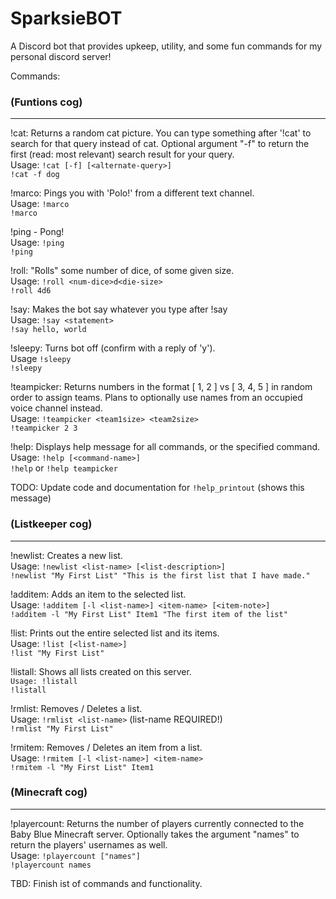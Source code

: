 # SparksieBOT

A Discord bot that provides upkeep, utility, and some fun commands for my personal discord server!

Commands:

### (Funtions cog)
---
!cat: Returns a random cat picture. You can type something after '!cat' to search for that query instead of cat. Optional argument "-f" to return the first (read: most relevant) search result for your query.\
Usage: `!cat [-f] [<alternate-query>]`\
`!cat -f dog`

!marco: Pings you with 'Polo!' from a different text channel.\
Usage: `!marco`\
`!marco`

!ping - Pong!\
Usage: `!ping`\
`!ping`

!roll: "Rolls" some number of dice, of some given size.\
Usage: `!roll <num-dice>d<die-size>`\
`!roll 4d6`

!say: Makes the bot say whatever you type after !say\
Usage: `!say <statement>`\
`!say hello, world`

!sleepy: Turns bot off (confirm with a reply of 'y').\
Usage `!sleepy`\
`!sleepy`

!teampicker: Returns numbers in the format [ 1, 2 ] vs [ 3, 4, 5 ] in random order to assign teams. Plans to optionally use names from an occupied voice channel instead.\
Usage: `!teampicker <team1size> <team2size>`\
`!teampicker 2 3`

!help: Displays help message for all commands, or the specified command.\
Usage: `!help [<command-name>]`\
`!help` or `!help teampicker`

TODO: Update code and documentation for `!help_printout` (shows this message)

### (Listkeeper cog)
---
!newlist: Creates a new list.\
Usage: `!newlist <list-name> [<list-description>]`\
`!newlist "My First List" "This is the first list that I have made."`


!additem: Adds an item to the selected list.\
Usage: `!additem [-l <list-name>] <item-name> [<item-note>]`\
`!additem -l "My First List" Item1 "The first item of the list"`


!list: Prints out the entire selected list and its items.\
Usage: `!list [<list-name>]`\
`!list "My First List"`


!listall: Shows all lists created on this server.\
`Usage: !listall`\
`!listall`


!rmlist: Removes / Deletes a list.\
Usage: `!rmlist <list-name>` (list-name REQUIRED!)\
`!rmlist "My First List"`


!rmitem: Removes / Deletes an item from a list.\
Usage: `!rmitem [-l <list-name>] <item-name>`\
`!rmitem -l "My First List" Item1`

### (Minecraft cog)
---
!playercount: Returns the number of players currently connected to the Baby Blue Minecraft server. Optionally takes the argument "names" to return the players' usernames as well.\
Usage: `!playercount ["names"]`\
`!playercount names`

TBD: Finish ist of commands and functionality.
